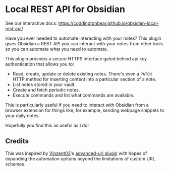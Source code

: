 # Local REST API for Obsidian

See our interactive docs: https://coddingtonbear.github.io/obsidian-local-rest-api/

Have you ever needed to automate interacting with your notes?  This plugin gives Obsidian a REST API you can interact with your notes from other tools so you can automate what you need to automate.

This plugin provides a secure HTTPS interface gated behind api key authentication that allows you to:

- Read, create, update or delete existing notes.  There's even a `PATCH` HTTP method for inserting content into a particular section of a note.
- List notes stored in your vault.
- Create and fetch periodic notes.
- Execute commands and list what commands are available.

This is particularly useful if you need to interact with Obsidian from a browser extension for things like, for example, sending webpage snippets to your daily notes.

Hopefully you find this as useful as I do!

## Credits

This was inspired by [Vinzent03](https://github.com/Vinzent03)'s [advanced-uri plugin](https://github.com/Vinzent03/obsidian-advanced-uri) with hopes of expanding the automation options beyond the limitations of custom URL schemes.

